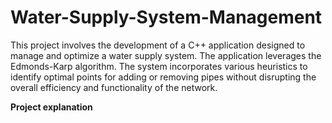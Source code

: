 # Water-Supply-System-Management
This project involves the development of a C++ application designed to manage and optimize a water supply system. The application leverages the Edmonds-Karp algorithm. The system incorporates various heuristics to identify optimal points for adding or removing pipes without disrupting the overall efficiency and functionality of the network. <br>

**Project explanation**
